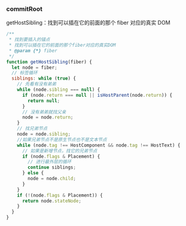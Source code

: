<!--
 * @Author: changcheng
 * @LastEditTime: 2023-08-15 18:17:32
-->

### commitRoot

getHostSibling：找到可以插在它的前面的那个 fiber 对应的真实 DOM

```javaScript
/**
 * 找到要插入的锚点
 * 找到可以插在它的前面的那个fiber对应的真实DOM
 * @param {*} fiber
 */
function getHostSibling(fiber) {
  let node = fiber;
  // 标签循环
  siblings: while (true) {
    // 先看有没有弟弟
    while (node.sibling === null) {
      if (node.return === null || isHostParent(node.return)) {
        return null;
      }
      // 没有弟弟就找父亲
      node = node.return;
    }
    // 找兄弟节点
    node = node.sibling;
    //如果兄弟节点不是原生节点也不是文本节点
    while (node.tag !== HostComponent && node.tag !== HostText) {
      // 如果是新增节点，找它的兄弟节点
      if (node.flags & Placement) {
        // 进行最外层的循环
        continue siblings;
      } else {
        node = node.child;
      }
    }
    if (!(node.flags & Placement)) {
      return node.stateNode;
    }
  }
}
```

